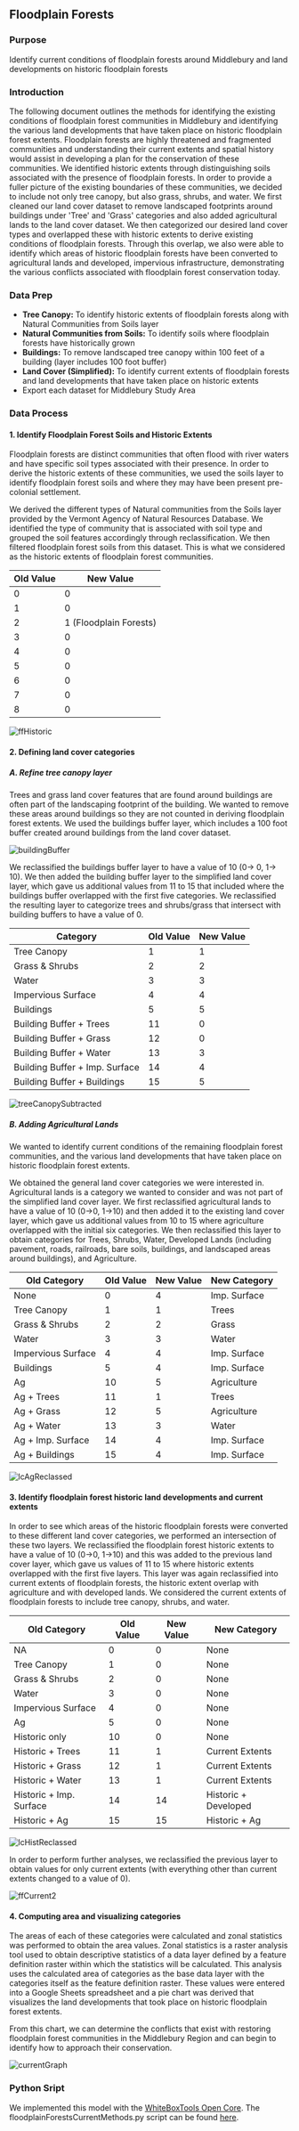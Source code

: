 ## Floodplain Forests

### Purpose
Identify current conditions of floodplain forests around Middlebury and land developments on historic floodplain forests


### Introduction
The following document outlines the methods for identifying the existing conditions of floodplain forest communities in Middlebury and identifying the various land developments that have taken place on historic floodplain forest extents. Floodplain forests are highly threatened and fragmented communities and understanding their current extents and spatial history would assist in developing a plan for the conservation of these communities. We identified historic extents through distinguishing soils associated with the presence of floodplain forests. In order to provide a fuller picture of the existing boundaries of these communities, we decided to include not only tree canopy, but also grass, shrubs, and water. We first cleaned our land cover dataset to remove landscaped footprints around buildings under 'Tree' and 'Grass' categories and also added agricultural lands to the land cover dataset. We then categorized our desired land cover types and overlapped these with historic extents to derive existing conditions of floodplain forests. Through this overlap, we also were able to identify which areas of historic floodplain forests have been converted to agricultural lands and developed, impervious infrastructure, demonstrating the various conflicts associated with floodplain forest conservation today.


### Data Prep

- **Tree Canopy:** To identify historic extents of floodplain forests along with Natural Communities from Soils layer
- **Natural Communities from Soils:** To identify soils where floodplain forests have historically grown
- **Buildings:** To remove landscaped tree canopy within 100 feet of a building (layer includes 100 foot buffer)
- **Land Cover (Simplified):** To identify current extents of floodplain forests and land developments that have taken place on historic extents
- Export each dataset for Middlebury Study Area

### Data Process

#### 1. Identify Floodplain Forest Soils and Historic Extents

Floodplain forests are distinct communities that often flood with river waters and have specific soil types associated with their presence. In order to derive the historic extents of these communities, we used the soils layer to identify floodplain forest soils and where they may have been present pre-colonial settlement.

We derived the different types of Natural communities from the Soils layer provided by the Vermont Agency of Natural Resources Database. We identified the type of community that is associated with soil type and grouped the soil features accordingly through reclassification. We then filtered floodplain forest soils from this dataset. This is what we considered as the historic extents of floodplain forest communities.

| Old Value | New Value |
| ------| --------- |
| 0 | 0 |
| 1 | 0 |
| 2 | 1 (Floodplain Forests) |
| 3| 0 |
| 4 | 0 |
| 5 | 0 |  
| 6| 0 |
| 7| 0 |
| 8 | 0 |

![ffHistoric](/Users/sanjanaroy/Documents/CollegeProjects/GEOG310/wbt_pySpace-master/assets/images/ffHistoric.png)


#### 2. Defining land cover categories


##### A. Refine tree canopy layer

Trees and grass land cover features that are found around buildings are often part of the landscaping footprint of the building. We wanted to remove these areas around buildings so they are not counted in deriving floodplain forest extents. We used the buildings buffer layer, which includes a 100 foot buffer created around buildings from the land cover dataset.

![buildingBuffer](/Users/sanjanaroy/Documents/CollegeProjects/GEOG310/wbt_pySpace-master/assets/images/buildingBuffer.png)

We reclassified the buildings buffer layer to have a value of 10 (0-> 0, 1-> 10). We then added the building buffer layer to the simplified land cover layer, which gave us additional values from 11 to 15 that included where the buildings buffer overlapped with the first five categories. We reclassified the resulting layer to categorize trees and shrubs/grass that intersect with building buffers to have a value of 0.

| Category | Old Value | New Value |
| ------| --------- | --------- |
| Tree Canopy | 1 | 1 |
| Grass & Shrubs | 2 | 2 |
| Water | 3 | 3 |
| Impervious Surface | 4 | 4 |
| Buildings | 5 | 5 |
| Building Buffer + Trees | 11 | 0 |
| Building Buffer + Grass | 12 | 0 |
| Building Buffer + Water| 13 | 3 |
| Building Buffer + Imp. Surface | 14 | 4 |
| Building Buffer + Buildings | 15 | 5 |

![treeCanopySubtracted](/Users/sanjanaroy/Documents/CollegeProjects/GEOG310/wbt_pySpace-master/assets/images/treeCanopySubtracted.png)


##### B. Adding Agricultural Lands

We wanted to identify current conditions of the remaining floodplain forest communities, and the various land developments that have taken place on historic floodplain forest extents.

We obtained the general land cover categories we were interested in. Agricultural lands is a category we wanted to consider and was not part of the simplified land cover layer. We first reclassified agricultural lands to have a value of 10 (0->0, 1->10) and then added it to the existing land cover layer, which gave us additional values from 10 to 15 where agriculture overlapped with the initial six categories. We then reclassified this layer to obtain categories for Trees, Shrubs, Water, Developed Lands (including pavement, roads, railroads, bare soils, buildings, and landscaped areas around buildings), and Agriculture.

| Old Category | Old Value | New Value | New Category |
| ------| --------- | --------- | ------ |
| None | 0 | 4 | Imp. Surface |
| Tree Canopy | 1 | 1 | Trees |
| Grass & Shrubs | 2 | 2 | Grass |
| Water | 3 | 3 | Water |
| Impervious Surface | 4 | 4 | Imp. Surface |
| Buildings | 5 | 4 | Imp. Surface |
| Ag | 10 | 5 | Agriculture |
| Ag + Trees | 11 | 1 | Trees |
| Ag + Grass | 12 | 5 | Agriculture |
| Ag + Water| 13 | 3 | Water |
| Ag + Imp. Surface | 14 | 4 | Imp. Surface |
| Ag + Buildings | 15 | 4 | Imp. Surface |


![lcAgReclassed](/Users/sanjanaroy/Documents/CollegeProjects/GEOG310/wbt_pySpace-master/assets/images/lcAgReclassed.png)


#### 3. Identify floodplain forest historic land developments and current extents

In order to see which areas of the historic floodplain forests were converted to these different land cover categories, we performed an intersection of these two layers. We reclassified the floodplain forest historic extents to have a value of 10 (0->0, 1->10) and this was added to the previous land cover layer, which gave us values of 11 to 15 where historic extents overlapped with the first five layers. This layer was again reclassified into current extents of floodplain forests, the historic extent overlap with agriculture and with developed lands. We considered the current extents of floodplain forests to include tree canopy, shrubs, and water.

| Old Category | Old Value | New Value | New Category |
| ------| --------- | --------- | ------ |
| NA | 0 | 0 | None |
| Tree Canopy | 1 | 0 | None |
| Grass & Shrubs | 2 | 0 | None |
| Water | 3 | 0 | None |
| Impervious Surface | 4 | 0 | None |
| Ag | 5 | 0 | None |
| Historic only | 10 | 0 | None |
| Historic + Trees | 11 | 1 | Current Extents |
| Historic + Grass | 12 | 1 | Current Extents |
| Historic + Water| 13 | 1 | Current Extents |
| Historic + Imp. Surface | 14 | 14 | Historic + Developed |
| Historic + Ag | 15 | 15 | Historic + Ag |

![lcHistReclassed](/Users/sanjanaroy/Documents/CollegeProjects/GEOG310/wbt_pySpace-master/assets/images/lcHistReclassed.png)

In order to perform further analyses, we reclassified the previous layer to obtain values for only current extents (with everything other than current extents changed to a value of 0).

![ffCurrent2](/Users/sanjanaroy/Documents/CollegeProjects/GEOG310/wbt_pySpace-master/assets/images/ffCurrent2.png)

#### 4. Computing area and visualizing categories

The areas of each of these categories were calculated and zonal statistics was performed to obtain the area values. Zonal statistics is a raster analysis tool used to obtain descriptive statistics of a data layer defined by a feature definition raster within which the statistics will be calculated. This analysis uses the calculated area of categories as the base data layer with the categories itself as the feature definition raster. These values were entered into a Google Sheets spreadsheet and a pie chart was derived that visualizes the land developments that took place on historic floodplain forest extents.

From this chart, we can determine the conflicts that exist with restoring floodplain forest communities in the Middlebury Region and can begin to identify how to approach their conservation.

![currentGraph](/Users/sanjanaroy/Documents/CollegeProjects/GEOG310/wbt_pySpace-master/assets/images/currentGraph.png)


### Python Sript

We implemented this model with the [WhiteBoxTools Open Core](https://www.whiteboxgeo.com/geospatial-software/). The floodplainForestsCurrentMethods.py script can be found [here](Users/sanjanaroy/Documents/CollegeProjects/GEOG310/wbt_pySpace-master/floodplainForestsCurrentMethods.py).
